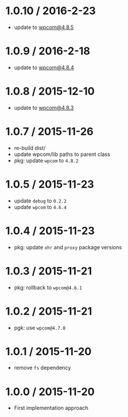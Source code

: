 
1.0.10 / 2016-2-23
==================

 * update to wpcom@4.8.5

1.0.9 / 2016-2-18
==================

 * update to wpcom@4.8.4

1.0.8 / 2015-12-10
==================

 * update to wpcom@4.8.3

1.0.7 / 2015-11-26
==================

 * re-build dist/
 * update wpcom/lib paths to parent class
 * pkg: update `wpcom` to `4.8.2`

1.0.5 / 2015-11-23
==================

 * update `debug` to `0.2.2`
 * update `wpcom` to `4.6.4`

1.0.4 / 2015-11-23
==================

 * pkg: update `xhr` and `proxy` package versions

1.0.3 / 2015-11-21
==================

 * pkg: rollback to `wpcom@4.6.1`

1.0.2 / 2015-11-21
==================

 * pgk: use `wpcom@4.7.0`

1.0.1 / 2015-11-20
==================

 * remove `fs` dependency

1.0.0 / 2015-11-20
==================

 * First implementation approach
